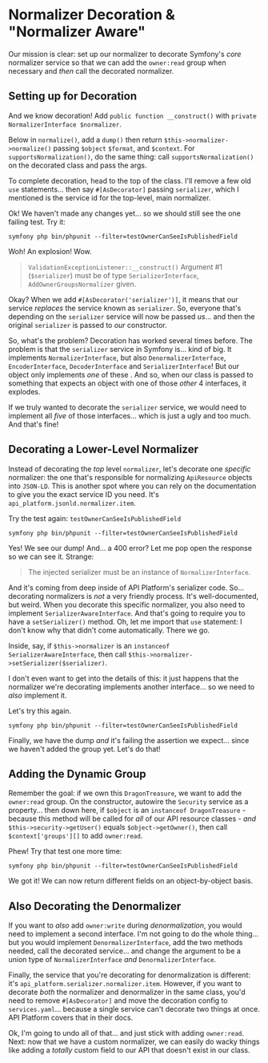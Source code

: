 # Normalizer Decoration & "Normalizer Aware"

Our mission is clear: set up our normalizer to decorate Symfony's *core* normalizer
service so that we can add the `owner:read` group when necessary and *then* call
the decorated normalizer.

## Setting up for Decoration

And we know decoration! Add `public function __construct()` with
`private NormalizerInterface $normalizer`.

Below in `normalize()`, add a `dump()` then return `$this->normalizer->normalize()`
passing `$object` `$format`, and `$context`. For `supportsNormalization()`, do the
same thing: call `supportsNormalization()` on the decorated class and pass the args.

To complete decoration, head to the top of the class. I'll remove a few
old `use` statements...  then say `#[AsDecorator]` passing `serializer`, which I
mentioned  is the service id for the top-level, main normalizer.

Ok! We haven't made any changes yet... so we should still see the one failing
test. Try it:

```terminal-silent
symfony php bin/phpunit --filter=testOwnerCanSeeIsPublishedField
```

Woh! An explosion! Wow.

> `ValidationExceptionListener::__construct()` Argument #1 (`$serializer`) must be
> of type `SerializerInterface`, `AddOwnerGroupsNormalizer` given.

Okay? When we add `#[AsDecorator('serializer')]`, it means that our service
*replaces* the service known as `serializer`. So, everyone that's depending on
the `serializer` service will now be passed *us*... and then the original
`serializer` is passed to *our* constructor.

So, what's the problem? Decoration has worked several times before. The problem is
that the `serializer` service in Symfony is... kind of big. It implements
`NormalizerInterface`, but also `DenormalizerInterface`, `EncoderInterface`,
`DecoderInterface` and `SerializerInterface`! But our object only implements *one*
of these . And so, when our class is passed to something that expects an object
with one of those *other* 4 interfaces, it explodes.

If we truly wanted to decorate the `serializer` service, we would need to implement
all *five* of those interfaces... which is just a ugly and too much. And that's
fine!

## Decorating a Lower-Level Normalizer

Instead of decorating the *top* level `normalizer`, let's decorate one *specific*
normalizer: the one that's responsible for normalizing `ApiResource` objects into
`JSON-LD`. This is another spot where you can rely on the documentation to give you
the exact service ID you need. It's `api_platform.jsonld.normalizer.item`.

Try the test again: `testOwnerCanSeeIsPublishedField`

```terminal-silent
symfony php bin/phpunit --filter=testOwnerCanSeeIsPublishedField
```

Yes! We see our dump! And... a 400 error? Let me pop open the response so we can
see it. Strange:

> The injected serializer must be an instance of `NormalizerInterface`.

And it's coming from deep inside of API Platform's serializer code. So...
decorating normalizers is *not* a very friendly process. It's well-documented, but
weird. When you decorate this specific normalizer, you also need to implement
`SerializerAwareInterface`. And that's going to require you to have a `setSerializer()`
method. Oh, let me import that `use` statement: I don't know why that didn't come
automatically. There we go.

Inside, say, if `$this->normalizer` is an `instanceof SerializerAwareInterface`,
then call `$this->normalizer->setSerializer($serializer)`.

I don't even want to get into the details of this: it just happens that the normalizer
we're decorating implements another interface... so we need to *also* implement
it.

Let's try this again.

```terminal-silent
symfony php bin/phpunit --filter=testOwnerCanSeeIsPublishedField
```

Finally, we have the dump *and* it's failing the assertion we expect... since we
haven't added the group yet. Let's do that!

## Adding the Dynamic Group

Remember the goal: if we own this `DragonTreasure`, we want to add the `owner:read`
group. On the constructor, autowire the `Security` service as a property... then
down here, if `$object` is an `instanceof DragonTreasure` - because this method
will be called for *all* of our API resource classes - *and* `$this->security->getUser()`
equals `$object->getOwner()`, then call `$context['groups'][]` to add
`owner:read`.

Phew! Try that test one more time:

```terminal-silent
symfony php bin/phpunit --filter=testOwnerCanSeeIsPublishedField
```

We got it! We can now return different fields on an object-by-object basis.

## Also Decorating the Denormalizer

If you want to *also* add `owner:write` during *denormalization*, you would need
to implement a second interface. I'm not going to do the whole thing... but you
would implement `DenormalizerInterface`, add the two methods needed, call the
decorated service... and change the argument to be a union type of
`NormalizerInterface` *and* `DenormalizerInterface`.

Finally, the service that you're decorating for denormalization is different: it's
`api_platform.serializer.normalizer.item`. However, if you want to decorate
*both* the normalizer and denormalizer in the same class, you'd need to remove
`#[AsDecorator]` and move the decoration config to `services.yaml`... because a
single  service can't decorate two things at once. API Platform covers that in their
docs.

Ok, I'm going to undo all of that... and just stick with adding `owner:read`.
Next: now that we have a custom normalizer, we can easily do wacky things like
adding a *totally* custom field to our API that doesn't exist in our class.

